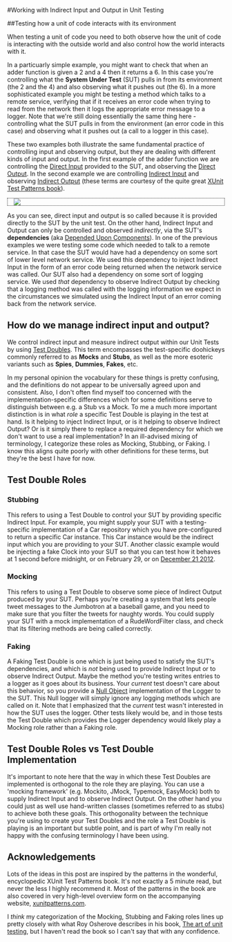 <style type="text/css">
div.figure {
	border: 1px dotted;
	padding-left: 1em;
	padding-right: 1em;
}

div.figure img {
	border:0px;
}
</style>

#Working with Indirect Input and Output in Unit Testing


##Testing how a unit of code interacts with its environment

When testing a unit of code you need to both observe how the unit of code is interacting with the outside world and also control how the world interacts with it. 

In a particuarly simple example, you might want to check that when an adder function is given a 2 and a 4 then it returns a 6. In this case you're controlling what the **System Under Test** (SUT) pulls in from its environment (the 2 and the 4) and also observing what it pushes out (the 6). In a more sophisticated example you might be testing a method which talks to a remote service, verifying that if it receives an error code when trying to read from the network then it logs the appropriate error message to a logger. Note that we're still doing essentially the same thing here - controlling what the SUT pulls in from the environment (an error code in this case) and observing what it pushes out (a call to a logger in this case).

These two examples both illustrate the same fundamental practice of controlling input and observing output, but they are dealing with different kinds of input and output. In the first example of the adder function we are controlling the [Direct Input](http://xunitpatterns.com/direct%20input.html) provided to the SUT, and observing the [Direct Output](http://xunitpatterns.com/direct%20output.html). In the second example we are controlling [Indirect Input](http://xunitpatterns.com/indirect%20input.html) and observing [Indirect Output](http://xunitpatterns.com/indirect%20output.html) (these terms are courtesy of the quite great [XUnit Test Patterns book](http://xunitpatterns.com)).

<div class="figure">
<img src="input_output_diagram.png"></img>
</div>

As you can see, direct input and output is so called because it is provided directly to the SUT by the unit test. On the other hand, Indirect Input and Output can only be controlled and observed *indirectly*, via the SUT's **dependencies** (aka [Depended Upon Components](http://xunitpatterns.com/DOC.html)). In one of the previous examples we were testing some code which needed to talk to a remote service. In that case the SUT would have had a dependency on some sort of lower level network service. We used this dependency to inject Indirect Input in the form of an error code being returned when the network service was called. Our SUT also had a dependency on some sort of logging service. We used *that* dependency to observe Indirect Output by checking that a logging method was called with the logging information we expect in the circumstances we simulated using the Indirect Input of an error coming back from the network service.

## How do we manage indirect input and output? 

We control indirect input and measure indirect output within our Unit Tests by using [Test Doubles](http://www.martinfowler.com/bliki/TestDouble.html). This term encompasses the test-specific doohickeys commonly referred to as **Mocks** and **Stubs**, as well as the more esoteric variants such as **Spies**, **Dummies**, **Fakes**, etc. 

In my personal opinion the vocabulary for these things is pretty confusing, and the definitions do not appear to be universally agreed upon and consistent. Also, I don't often find myself too concerned with the implementation-specific differences which for some definitions serve to distinguish between e.g. a Stub vs a Mock. To me a much more important distinction is in what *role* a specific Test Double is playing in the test at hand. Is it helping to inject Indirect Input, or is it helping to observe Indirect Output? Or is it simply there to replace a required dependency for which we don't want to use a real implementation? In an ill-advised mixing of terminology, I categorize these roles as Mocking, Stubbing, or Faking. I know this aligns quite poorly with other definitions for these terms, but they're the best I have for now. 

## Test Double Roles

### Stubbing 
This refers to using a Test Double to control your SUT by providing specific Indirect Input. For example, you might supply your SUT with a testing-specific implementation of a Car repository which you have pre-configured to return a specific Car instance. This Car instance would be the indirect input which you are providing to your SUT. Another classic example would be injecting a fake Clock into your SUT so that you can test how it behaves at 1 second before midnight, or on February 29, or on [December 21 2012](http://en.wikipedia.org/wiki/2012_phenomenon).

### Mocking
This refers to using a Test Double to observe some piece of Indirect Output produced by your SUT. Perhaps you're creating a system that lets people tweet messages to the Jumbotron at a baseball game, and you need to make sure that you filter the tweets for naughty words. You could supply your SUT with a mock implementation of a RudeWordFilter class, and check that its filtering methods are being called correctly.

### Faking
A Faking Test Double is one which is just being used to satisfy the SUT's dependencies, and which is *not* being used to provide Indirect Input or to observe Indirect Output. Maybe the method you're testing writes entries to a logger as it goes about its business. Your *current* test doesn't care about this behavior, so you provide a [Null Object](http://en.wikipedia.org/wiki/Null_Object_pattern) implementation of the Logger to the SUT. This Null logger will simply ignore any logging methods which are called on it. Note that I emphasized that the *current* test wasn't interested in how the SUT uses the logger. Other tests likely would be, and in those tests the Test Double which provides the Logger dependency would likely play a Mocking role rather than a Faking role.

## Test Double Roles vs Test Double Implementation
It's important to note here that the way in which these Test Doubles are implemented is orthogonal to the role they are playing. You can use a 'mocking framework' (e.g. Mockito, JMock, Typemock, EasyMock) both to supply Indirect Input and to observe Indirect Output. On the other hand you could just as well use hand-written classes (sometimes referred to as stubs) to achieve both these goals. This orthogonality between the technique you're using to create your Test Doubles and the role a Test Double is playing is an important but subtle point, and is part of why I'm really not happy with the confusing terminology I have been using.

## Acknowledgements
Lots of the ideas in this post are inspired by the patterns in the wonderful, encyclopedic XUnit Test Patterns book. It's not exactly a 5 minute read, but never the less I highly recommend it. Most of the patterns in the book are also covered in very high-level overview form on the accompanying website, [xunitpatterns.com](http://xunitpatterns.com).

I *think* my categorization of the Mocking, Stubbing and Faking roles lines up pretty closely with what Roy Osherove describes in his book, [The art of unit testing](), but I haven't read the book so I can't say that with any confidence.
